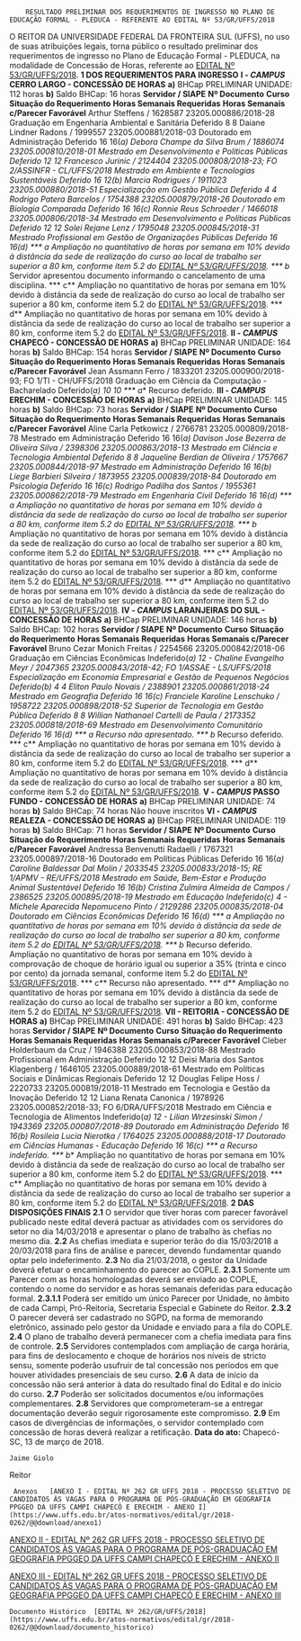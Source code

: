         RESULTADO PRELIMINAR DOS REQUERIMENTOS DE INGRESSO NO PLANO DE EDUCAÇÃO FORMAL - PLEDUCA - REFERENTE AO EDITAL Nº 53/GR/UFFS/2018  

 O REITOR DA UNIVERSIDADE FEDERAL DA FRONTEIRA SUL (UFFS), no uso de suas atribuições legais, torna público o resultado preliminar dos requerimentos de ingresso no Plano de Educação Formal - PLEDUCA, na modalidade de Concessão de Horas, referente ao [EDITAL Nº 53/GR/UFFS/2018](https://www.uffs.edu.br/atos-normativos/edital/gr/2018-0053).  **1 DOS REQUERIMENTOS PARA INGRESSO** **I - *CAMPUS*  CERRO LARGO - CONCESSÃO DE HORAS** **a)**  BHCap PRELIMINAR UNIDADE: 112 horas **b)**  Saldo BHCap: 16 horas     **Servidor / SIAPE**   **Nº Documento**   **Curso**   **Situação do Requerimento**   **Horas Semanais Requeridas**   **Horas Semanais c/Parecer Favorável**     Arthur Steffens / 1628587   23205.000886/2018-28   Graduação em Engenharia Ambiental e Sanitária   Deferido   8   8     Daiane Lindner Radons / 1999557   23205.000881/2018-03   Doutorado em Administração   Deferido   16   16(*a)     Debora Champe da Silva Brum / 1886074   23205.000810/2018-01   Mestrado em Desenvolvimento e Políticas Públicas   Deferido   12   12     Francesco Jurinic / 2124404   23205.000808/2018-23; FO 2/ASSINFR - CL/UFFS/2018   Mestrado em Ambiente e Tecnologias Sustentáveis   Deferido   16   12(*b)     Marcia Rodrigues / 1911023   23205.000880/2018-51   Especialização em Gestão Pública   Deferido   4   4     Rodrigo Patera Barcelos / 1754388   23205.000879/2018-26   Doutorado em Biologia Comparada   Deferido   16   16(*c)     Ronnie Reus Schroeder / 1466018   23205.000806/2018-34   Mestrado em Desenvolvimento e Políticas Públicas   Deferido   12   12     Solei Rejane Lenz / 1795048   23205.000845/2018-31   Mestrado Profissional em Gestão de Organizações Públicas   Deferido   16   16(*d)     *** a** Ampliação no quantitativo de horas por semana em 10% devido à distância da sede de realização do curso ao local de trabalho ser superior a 80 km, conforme item 5.2 do [EDITAL Nº 53/GR/UFFS/2018](https://www.uffs.edu.br/atos-normativos/edital/gr/2018-0053). *** b** Servidor apresentou documento informando o cancelamento de uma disciplina. *** c** Ampliação no quantitativo de horas por semana em 10% devido à distância da sede de realização do curso ao local de trabalho ser superior a 80 km, conforme item 5.2 do [EDITAL Nº 53/GR/UFFS/2018](https://www.uffs.edu.br/atos-normativos/edital/gr/2018-0053). *** d** Ampliação no quantitativo de horas por semana em 10% devido à distância da sede de realização do curso ao local de trabalho ser superior a 80 km, conforme item 5.2 do [EDITAL Nº 53/GR/UFFS/2018](https://www.uffs.edu.br/atos-normativos/edital/gr/2018-0053). **II - *CAMPUS*  CHAPECÓ - CONCESSÃO DE HORAS** **a)**  BHCap PRELIMINAR UNIDADE: 164 horas **b)**  Saldo BHCap: 154 horas     **Servidor / SIAPE**   **Nº Documento**   **Curso**   **Situação do Requerimento**   **Horas Semanais Requeridas**   **Horas Semanais c/Parecer Favorável**     Jean Assmann Ferro / 1833201   23205.000900/2018-93; FO 1/TI - CH/UFFS/2018   Graduação em Ciência da Computação - Bacharelado   Deferido(*a)   10   10     *** a** Recurso deferido. **III - *CAMPUS*  ERECHIM - CONCESSÃO DE HORAS** **a)**  BHCap PRELIMINAR UNIDADE: 145 horas **b)**  Saldo BHCap: 73 horas     **Servidor / SIAPE**   **Nº Documento**   **Curso**   **Situação do Requerimento**   **Horas Semanais Requeridas**   **Horas Semanais c/Parecer Favorável**     Aline Carla Petkowicz / 2766781   23205.000809/2018-78   Mestrado em Administração   Deferido   16   16(*a)     Davison Jose Bezerra de Oliveira Silva / 2398306   23205.000863/2018-13   Mestrado em Ciência e Tecnologia Ambiental   Deferido   8   8     Jaqueline Berdian de Oliveira / 1757667   23205.000844/2018-97   Mestrado em Administração   Deferido   16   16(*b)     Liege Barbieri Silveira / 1873955   23205.000839/2018-84   Doutorado em Psicologia   Deferido   16   16(*c)     Rodrigo Padilha dos Santos / 1955361   23205.000862/2018-79   Mestrado em Engenharia Civil   Deferido   16   16(*d)     *** a** Ampliação no quantitativo de horas por semana em 10% devido à distância da sede de realização do curso ao local de trabalho ser superior a 80 km, conforme item 5.2 do [EDITAL Nº 53/GR/UFFS/2018](https://www.uffs.edu.br/atos-normativos/edital/gr/2018-0053). *** b** Ampliação no quantitativo de horas por semana em 10% devido à distância da sede de realização do curso ao local de trabalho ser superior a 80 km, conforme item 5.2 do [EDITAL Nº 53/GR/UFFS/2018](https://www.uffs.edu.br/atos-normativos/edital/gr/2018-0053). *** c** Ampliação no quantitativo de horas por semana em 10% devido à distância da sede de realização do curso ao local de trabalho ser superior a 80 km, conforme item 5.2 do [EDITAL Nº 53/GR/UFFS/2018](https://www.uffs.edu.br/atos-normativos/edital/gr/2018-0053). *** d** Ampliação no quantitativo de horas por semana em 10% devido à distância da sede de realização do curso ao local de trabalho ser superior a 80 km, conforme item 5.2 do [EDITAL Nº 53/GR/UFFS/2018](https://www.uffs.edu.br/atos-normativos/edital/gr/2018-0053). **IV - *CAMPUS*  LARANJEIRAS DO SUL - CONCESSÃO DE HORAS** **a)**  BHCap PRELIMINAR UNIDADE: 146 horas **b)**  Saldo BHCap: 102 horas     **Servidor / SIAPE**   **Nº Documento**   **Curso**   **Situação do Requerimento**   **Horas Semanais Requeridas**   **Horas Semanais c/Parecer Favorável**     Bruno Cezar Monich Freitas / 2254566   23205.000842/2018-06   Graduação em Ciências Econômicas   Indeferido(*a)   12   -     Chaline Evangelho Meyr / 2047365   23205.000843/2018-42; FO 1/ASSAE - LS/UFFS/2018   Especialização em Economia Empresarial e Gestão de Pequenos Negócios   Deferido(*b)   4   4     Eliton Paulo Novais / 2388901   23205.000861/2018-24   Mestrado em Geografia   Deferido   16   16(*c)     Franciele Karoline Lenschuko / 1958722   23205.000898/2018-52   Superior de Tecnologia em Gestão Pública   Deferido   8   8     Willian Nathanael Cartelli de Paula / 2173352   23205.000818/2018-69   Mestrado em Desenvolvimento Comunitário   Deferido   16   16(*d)     *** a** Recurso não apresentado. *** b** Recurso deferido. *** c** Ampliação no quantitativo de horas por semana em 10% devido à distância da sede de realização do curso ao local de trabalho ser superior a 80 km, conforme item 5.2 do [EDITAL Nº 53/GR/UFFS/2018](https://www.uffs.edu.br/atos-normativos/edital/gr/2018-0053). *** d** Ampliação no quantitativo de horas por semana em 10% devido à distância da sede de realização do curso ao local de trabalho ser superior a 80 km, conforme item 5.2 do [EDITAL Nº 53/GR/UFFS/2018](https://www.uffs.edu.br/atos-normativos/edital/gr/2018-0053). **V - *CAMPUS*  PASSO FUNDO - CONCESSÃO DE HORAS** **a)**  BHCap PRELIMINAR UNIDADE: 74 horas **b)**  Saldo BHCap: 74 horas     Não houve inscritos     **VI - *CAMPUS*  REALEZA - CONCESSÃO DE HORAS** **a)**  BHCap PRELIMINAR UNIDADE: 119 horas **b)**  Saldo BHCap: 71 horas     **Servidor / SIAPE**   **Nº Documento**   **Curso**   **Situação do Requerimento**   **Horas Semanais Requeridas**   **Horas Semanais c/Parecer Favorável**     Andressa Benvenutti Radaelli / 1767321   23205.000897/2018-16   Doutorado em Políticas Públicas   Deferido   16   16(*a)     Caroline Baldessar Dal Molin / 2033545   23205.000833/2018-15; RE 1/APMV - RE/UFFS/2018   Mestrado em Saúde, Bem-Estar e Produção Animal Sustentável   Deferido   16   16(*b)     Cristina Zulmira Almeida de Campos / 2386525   23205.000895/2018-19   Mestrado em Educação   Indeferido(*c)   4   -     Michele Aparecida Nepomuceno Pinto / 2129286   23205.000835/2018-04   Doutorado em Ciências Econômicas   Deferido   16   16(*d)     *** a** Ampliação no quantitativo de horas por semana em 10% devido à distância da sede de realização do curso ao local de trabalho ser superior a 80 km, conforme item 5.2 do [EDITAL Nº 53/GR/UFFS/2018](https://www.uffs.edu.br/atos-normativos/edital/gr/2018-0053). *** b** Recurso deferido. Ampliação no quantitativo de horas por semana em 10% devido à comprovação de choque de horário igual ou superior a 35% (trinta e cinco por cento) da jornada semanal, conforme item 5.2 do [EDITAL Nº 53/GR/UFFS/2018](https://www.uffs.edu.br/atos-normativos/edital/gr/2018-0053). *** c** Recurso não apresentado. *** d** Ampliação no quantitativo de horas por semana em 10% devido à distância da sede de realização do curso ao local de trabalho ser superior a 80 km, conforme item 5.2 do [EDITAL Nº 53/GR/UFFS/2018](https://www.uffs.edu.br/atos-normativos/edital/gr/2018-0053). **VII - REITORIA - CONCESSÃO DE HORAS** **a)**  BHCap PRELIMINAR UNIDADE: 491 horas **b)**  Saldo BHCap: 423 horas     **Servidor / SIAPE**   **Nº Documento**   **Curso**   **Situação do Requerimento**   **Horas Semanais Requeridas**   **Horas Semanais c/Parecer Favorável**     Cleber Holderbaum da Cruz / 1946388   23205.000853/2018-88   Mestrado Profissional em Administração   Deferido   12   12     Deisi Maria dos Santos Klagenberg / 1646105   23205.000889/2018-61   Mestrado em Políticas Sociais e Dinâmicas Regionais   Deferido   12   12     Douglas Felipe Hoss / 2220733   23205.000819/2018-11   Mestrado em Tecnologia e Gestão da Inovação   Deferido   12   12     Liana Renata Canonica / 1978926   23205.000852/2018-33; FO 6/DRA/UFFS/2018   Mestrado em Ciência e Tecnologia de Alimentos   Indeferido(*a)   12   -     Lilian Wrzesinski Simon / 1943369   23205.000807/2018-89   Doutorado em Administração   Deferido   16   16(*b)     Rosileia Lucia Nierotka / 1764025   23205.000888/2018-17   Doutorado em Ciências Humanas - Educação   Deferido   16   16(*c)     *** a** Recurso indeferido. *** b** Ampliação no quantitativo de horas por semana em 10% devido à distância da sede de realização do curso ao local de trabalho ser superior a 80 km, conforme item 5.2 do [EDITAL Nº 53/GR/UFFS/2018](https://www.uffs.edu.br/atos-normativos/edital/gr/2018-0053). *** c** Ampliação no quantitativo de horas por semana em 10% devido à distância da sede de realização do curso ao local de trabalho ser superior a 80 km, conforme item 5.2 do [EDITAL Nº 53/GR/UFFS/2018](https://www.uffs.edu.br/atos-normativos/edital/gr/2018-0053).  **2 DAS DISPOSIÇÕES FINAIS** **2.1**  O servidor que tiver horas com parecer favorável publicado neste edital deverá pactuar as atividades com os servidores do setor no dia 14/03/2018 e apresentar o plano de trabalho às chefias no mesmo dia. **2.2**  As chefias imediata e superior terão do dia 15/03/2018 a 20/03/2018 para fins de análise e parecer, devendo fundamentar quando optar pelo indeferimento. **2.3**  No dia 21/03/2018, o gestor da Unidade deverá efetuar o encaminhamento do parecer ao COPLE. **2.3.1**  Somente um Parecer com as horas homologadas deverá ser enviado ao COPLE, contendo o nome do servidor e as horas semanais deferidas para educação formal. **2.3.1.1**  Poderá ser emitido um único Parecer por Unidade, no âmbito de cada Campi, Pró-Reitoria, Secretaria Especial e Gabinete do Reitor. **2.3.2**  O parecer deverá ser cadastrado no SGPD, na forma de memorando eletrônico, assinado pelo gestor da Unidade e enviado para a fila do COPLE. **2.4**  O plano de trabalho deverá permanecer com a chefia imediata para fins de controle. **2.5**  Servidores contemplados com ampliação de carga horária, para fins de deslocamento e choque de horários nos níveis de stricto sensu, somente poderão usufruir de tal concessão nos períodos em que houver atividades presenciais de seu curso. **2.6**  A data de início da concessão não será anterior à data do resultado final do Edital e do início do curso. **2.7**  Poderão ser solicitados documentos e/ou informações complementares. **2.8**  Servidores que comprometeram-se a entregar documentação deverão seguir rigorosamente este compromisso. **2.9**  Em casos de divergências de informações, o servidor contemplado com concessão de horas deverá realizar a retificação.      **Data do ato:** Chapecó-SC, 13 de março de 2018.   
 

    Jaime Giolo   
 Reitor 

     Anexos   [ANEXO I - EDITAL Nº 262 GR UFFS 2018 - PROCESSO SELETIVO DE CANDIDATOS ÀS VAGAS PARA O PROGRAMA DE PÓS-GRADUAÇÃO EM GEOGRAFIA PPGGEO DA UFFS CAMPI CHAPECÓ E ERECHIM - ANEXO I](https://www.uffs.edu.br/atos-normativos/edital/gr/2018-0262/@@download/anexo1)  

   [ANEXO II - EDITAL Nº 262 GR UFFS 2018 - PROCESSO SELETIVO DE CANDIDATOS ÀS VAGAS PARA O PROGRAMA DE PÓS-GRADUAÇÃO EM GEOGRAFIA PPGGEO DA UFFS CAMPI CHAPECÓ E ERECHIM - ANEXO II](https://www.uffs.edu.br/atos-normativos/edital/gr/2018-0262/@@download/anexo2)  

   [ANEXO III - EDITAL Nº 262 GR UFFS 2018 - PROCESSO SELETIVO DE CANDIDATOS ÀS VAGAS PARA O PROGRAMA DE PÓS-GRADUAÇÃO EM GEOGRAFIA PPGGEO DA UFFS CAMPI CHAPECÓ E ERECHIM - ANEXO III](https://www.uffs.edu.br/atos-normativos/edital/gr/2018-0262/@@download/anexo3)  

    Documento Histórico  [EDITAL Nº 262/GR/UFFS/2018](https://www.uffs.edu.br/atos-normativos/edital/gr/2018-0262/@@download/documento_historico)     
      